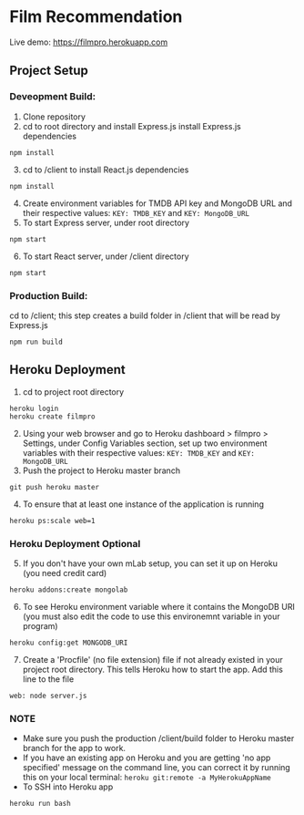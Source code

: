 # Film Recommendation

Live demo: https://filmpro.herokuapp.com

## Project Setup

### Deveopment Build:

1) Clone repository
2) cd to root directory and install Express.js install Express.js dependencies
```
npm install
```
3) cd to /client to install React.js dependencies
```
npm install
```
4) Create environment variables for TMDB API key and MongoDB URL and their respective values: `KEY: TMDB_KEY` and `KEY: MongoDB_URL`
5) To start Express server, under root directory
```
npm start
```
6) To start React server, under /client directory
```
npm start
```

### Production Build:

cd to /client; this step creates a build folder in /client that will be read by Express.js
```
npm run build
```

## Heroku Deployment

1) cd to project root directory
```
heroku login
heroku create filmpro
```
2) Using your web browser and go to Heroku dashboard > filmpro > Settings, under Config Variables section, set up two environment variables with their respective values: `KEY: TMDB_KEY` and `KEY: MongoDB_URL`
3) Push the project to Heroku master branch
```
git push heroku master
```
4) To ensure that at least one instance of the application is running
```
heroku ps:scale web=1
```
### Heroku Deployment Optional
5) If you don't have your own mLab setup, you can set it up on Heroku (you need credit card)
```
heroku addons:create mongolab
```
6) To see Heroku environment variable where it contains the MongoDB URI (you must also edit the code to use this environemnt variable in your program)
```
heroku config:get MONGODB_URI
```
7) Create a 'Procfile' (no file extension) file if not already existed in your project root directory. This tells Heroku how to start the app. Add this line to the file
```
web: node server.js
```

### NOTE
- Make sure you push the production /client/build folder to Heroku master branch for the app to work.
- If you have an existing app on Heroku and you are getting 'no app specified' message on the command line, you can correct it by running this on your local terminal: `heroku git:remote -a MyHerokuAppName`
- To SSH into Heroku app
```
heroku run bash
```
